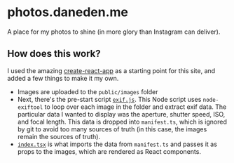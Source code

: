 # photos.daneden.me

A place for my photos to shine (in more glory than Instagram can deliver).

## How does this work?

I used the amazing [create-react-app](https://github.com/facebookincubator/create-react-app) as a starting point for this site, and added a few things to make it my own.

- Images are uploaded to the `public/images` folder
- Next, there's the pre-start script [`exif.js`](https://github.com/daneden/photos.daneden.me/blob/master/scripts/exif.js). This Node script uses `node-exiftool` to loop over each image in the folder and extract exif data. The particular data I wanted to display was the aperture, shutter speed, ISO, and focal length. This data is dropped into `manifest.ts`, which is ignored by git to avoid too many sources of truth (in this case, the images remain the sources of truth).
- [`index.tsx`](https://github.com/daneden/photos.daneden.me/blob/master/src/index.tsx) is what imports the data from `manifest.ts` and passes it as props to the images, which are rendered as React components.
